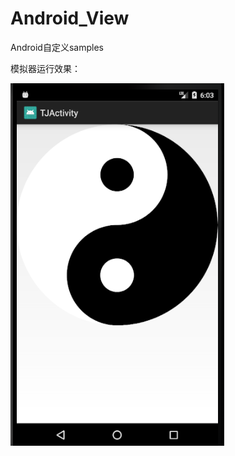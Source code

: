 # Android_View
Android自定义samples

模拟器运行效果：

 ![image](https://github.com/catchMouse/image_store/blob/master/tj.png)
                                                                                         


